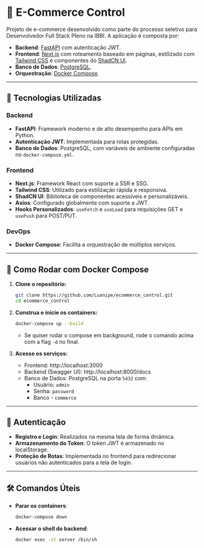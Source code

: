 # 🛒 E-Commerce Control

Projeto de e-commerce desenvolvido como parte do processo seletivo para Desenvolvedor Full Stack Pleno na IBBI. A aplicação é composta por:

- **Backend**: [FastAPI](https://fastapi.tiangolo.com/) com autenticação JWT.
- **Frontend**: [Next.js](https://nextjs.org/) com roteamento baseado em páginas, estilizado com [Tailwind CSS](https://tailwindcss.com/) e componentes do [ShadCN UI](https://ui.shadcn.com/).
- **Banco de Dados**: [PostgreSQL](https://www.postgresql.org/).
- **Orquestração**: [Docker Compose](https://docs.docker.com/compose/).

---

## 🚀 Tecnologias Utilizadas

### Backend

- **FastAPI**: Framework moderno e de alto desempenho para APIs em Python.
- **Autenticação JWT**: Implementada para rotas protegidas.
- **Banco de Dados**: PostgreSQL, com variáveis de ambiente configuradas no `docker-compose.yml`.

### Frontend

- **Next.js**: Framework React com suporte a SSR e SSG.
- **Tailwind CSS**: Utilizado para estilização rápida e responsiva.
- **ShadCN UI**: Biblioteca de componentes acessíveis e personalizáveis.
- **Axios**: Configurado globalmente com suporte a JWT.
- **Hooks Personalizados**: `useFetch` e `useLoad` para requisições GET e `usePush` para POST/PUT.

### DevOps

- **Docker Compose**: Facilita a orquestração de múltiplos serviços.

---

## 🐳 Como Rodar com Docker Compose

1. **Clone o repositório:**

   ```bash
   git clone https://github.com/Luanipe/ecommerce_control.git
   cd ecommerce_control
   ```
2. **Construa e inicie os containers:**
   ```bash
   docker-compose up --build
   ```
   - Se quiser rodar o compose em background, rode o comando acima com a flag `-d` no final.

3. **Acesse os serviços:**
   - Frontend: http://localhost:3000
   - Backend (Swagger UI): http://localhost:8000/docs
   - Banco de Dados: PostgreSQL na porta `5432` com:
     - Usuário: `admin`
     - Senha: `password`
     - Banco - `commerce`

---

## 🔐 Autenticação

- **Registro e Login**: Realizados na mesma tela de forma dinâmica.
- **Armazenamento do Token**: O token JWT é armazenado no localStorage.
- **Proteção de Rotas**: Implementada no frontend para redirecionar usuários não autenticados para a tela de login.

---

## 🛠️ Comandos Úteis
- **Parar os containers**:

    ```bash
    docker-compose down
    ```
- **Acessar o shell do backend**:
    ```bash
    docker exec -it server /bin/sh
    ```